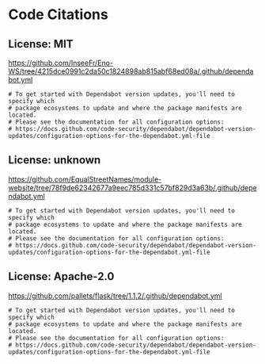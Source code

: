 # Code Citations

## License: MIT
https://github.com/InseeFr/Eno-WS/tree/4215dce0991c2da50c1824898ab815abf68ed08a/.github/dependabot.yml

```
# To get started with Dependabot version updates, you'll need to specify which
# package ecosystems to update and where the package manifests are located.
# Please see the documentation for all configuration options:
# https://docs.github.com/code-security/dependabot/dependabot-version-updates/configuration-options-for-the-dependabot.yml-file
```

## License: unknown
https://github.com/EqualStreetNames/module-website/tree/78f9de62342677a9eec785d331c57bf829d3a63b/.github/dependabot.yml

```
# To get started with Dependabot version updates, you'll need to specify which
# package ecosystems to update and where the package manifests are located.
# Please see the documentation for all configuration options:
# https://docs.github.com/code-security/dependabot/dependabot-version-updates/configuration-options-for-the-dependabot.yml-file
```

## License: Apache-2.0
https://github.com/pallets/flask/tree/1.1.2/.github/dependabot.yml

```
# To get started with Dependabot version updates, you'll need to specify which
# package ecosystems to update and where the package manifests are located.
# Please see the documentation for all configuration options:
# https://docs.github.com/code-security/dependabot/dependabot-version-updates/configuration-options-for-the-dependabot.yml-file
```

